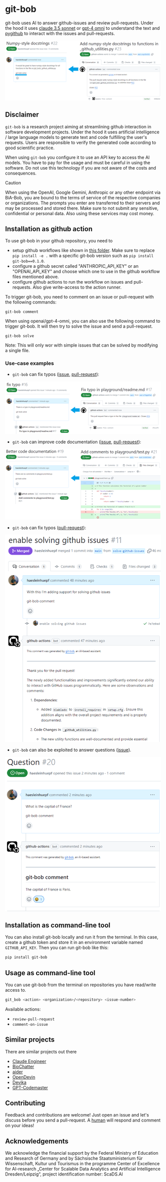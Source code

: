 # git-bob

git-bob uses AI to answer github-issues and review pull-requests. 
Under the hood it uses [claude 3.5 sonnet](https://claude.ai) or [gpt-4 omni](https://chat.openai.com/) to understand the text and 
[pygithub](https://github.com/PyGithub/PyGithub) to interact with the issues and pull-requests.

![demo_fix_typos.png](docs/images/banner.png)

## Disclaimer

`git-bob` is a research project aiming at streamlining github interaction in software development projects. Under the hood it uses
artificial intelligence / large language models to generate text and code fulfilling the user's requests. 
Users are responsible to verify the generated code according to good scientific practice.

When using `git-bob` you configure it to use an API key to access the AI models. 
You have to pay for the usage and must be careful in using the software.
Do not use this technology if you are not aware of the costs and consequences.

> [!CAUTION]
> When using the OpenAI, Google Gemini, Anthropic or any other endpoint via BiA-Bob, you are bound to the terms of service 
> of the respective companies or organizations.
> The prompts you enter are transferred to their servers and may be processed and stored there. 
> Make sure to not submit any sensitive, confidential or personal data. Also using these services may cost money.


## Installation as github action

To use git-bob in your github repository, you need to 
* setup github workflows like shown in [this folder](.github/workflows).
  Make sure to replace `pip install -e .` with a specific git-bob version such as `pip install git-bob==0.1.0`.
* configure a github secret called "ANTHROPIC_API_KEY" or an "OPENAI_API_KEY" and choose which one to use in the github workflow files mentioned above.
* configure github actions to run the workflow on issues and pull-requests. Also give write-access to the action runner.

To trigger git-bob, you need to comment on an issue or pull-request with the following commands:

```
git-bob comment
```

When using openai/gpt-4-omni, you can also use the following command to trigger git-bob.
It will then try to solve the issue and send a pull-request.

```
git-bob solve
```

Note: This will only wor with simple issues that can be solved by modifying a single file.

### Use-case examples

* `git-bob` can fix typos ([issue](https://github.com/haesleinhuepf/git-bob/issues/16), [pull-request](https://github.com/haesleinhuepf/git-bob/pull/17)):

![demo_fix_typos.png](docs/images/demo_fix_typos.png)

* `git-bob` can improve code documentation ([issue](https://github.com/haesleinhuepf/git-bob/issues/19), [pull-request](https://github.com/haesleinhuepf/git-bob/pull/21)):

![demo_fix_typos.png](docs/images/demo_comment_code.png)

* `git-bob` can fix typos ([pull-request](https://github.com/haesleinhuepf/git-bob/pull/11)):

![demo_fix_typos.png](docs/images/demo_review_pull_request.png)

* `git-bob` can also be exploited to answer questions ([issue](https://github.com/haesleinhuepf/git-bob/issues/20)).

![](docs/images/demo_question.png)


## Installation as command-line tool

You can also install git-bob locally and run it from the terminal. 
In this case, create a github token and store it in an environment variable named `GITHUB_API_KEY`. 
Then you can run git-bob like this:

```bash
pip install git-bob
```

## Usage as command-line tool

You can use git-bob from the terminal on repositories you have read/write access to.

```bash
git_bob <action> <organization>/<repository> <issue-number>
```

Available actions:
* `review-pull-request`
* `comment-on-issue`

## Similar projects

There are similar projects out there
* [Claude Engineer](https://github.com/Doriandarko/claude-engineer)
* [BioChatter](https://github.com/biocypher/biochatter)
* [aider](https://github.com/paul-gauthier/aider)
* [OpenDevin](https://github.com/OpenDevin/OpenDevin)
* [Devika](https://github.com/stitionai/devika)
* [GPT-Codemaster](https://github.com/dex3r/GPT-Codemaster)

## Contributing

Feedback and contributions are welcome! Just open an issue and let's discuss before you send a pull-request. 
A [human](https://haesleinhuepf.github.io) will respond and comment on your ideas!


## Acknowledgements

We acknowledge the financial support by the Federal Ministry of Education and Research of Germany and by Sächsische Staatsministerium für Wissenschaft, Kultur und Tourismus in the programme Center of Excellence for AI-research „Center for Scalable Data Analytics and Artificial Intelligence Dresden/Leipzig“, project identification number: ScaDS.AI
